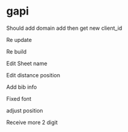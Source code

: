 # gapi
Should add domain add then get new client_id


Re update


Re build


Edit Sheet name


Edit distance position


Add bib info


Fixed font


adjust position


Receive more 2 digit